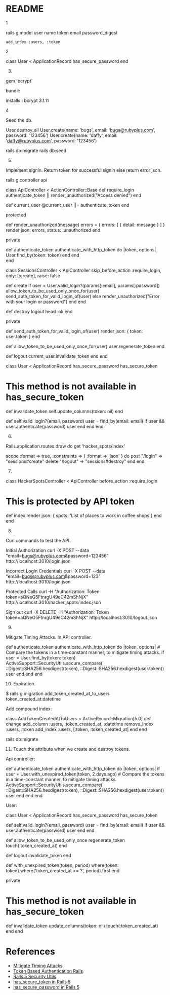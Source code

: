 # README


1

rails g model user name token email password_digest

    add_index :users, :token

2

class User < ApplicationRecord
  has_secure_password
end

3. 

gem 'bcrypt'

bundle

installs : bcrypt 3.1.11

4

Seed the db.

User.destroy_all
User.create(name: 'bugs', email: 'bugs@rubyplus.com', password: '123456')
User.create(name: 'daffy', email: 'daffy@rubyplus.com', password: '123456')

rails db:migrate
rails db:seed

5.

Implement signin. Return token for successful signin else return error json.

rails g controller api


class ApiController < ActionController::Base
  def require_login
    authenticate_token || render_unauthorized("Access denied")
  end
      
  def current_user
    @current_user ||= authenticate_token
  end
  
  protected
  
  def render_unauthorized(message)
    errors = { errors: [ { detail: message } ] }
    render json: errors, status: :unauthorized
  end
  
  private
  
  def authenticate_token
    authenticate_with_http_token do |token, options|
      User.find_by(token: token)
    end
  end  
end


class SessionsController < ApiController
  skip_before_action :require_login, only: [:create], raise: false

  def create
    if user = User.valid_login?(params[:email], params[:password])
      allow_token_to_be_used_only_once_for(user)
      send_auth_token_for_valid_login_of(user)
    else
      render_unauthorized("Error with your login or password")
    end
  end

  def destroy
    logout
    head :ok
  end

  private
  
  def send_auth_token_for_valid_login_of(user)
    render json: { token: user.token }
  end
  
  def allow_token_to_be_used_only_once_for(user)
    user.regenerate_token
  end
  
  def logout
    current_user.invalidate_token
  end
end

class User < ApplicationRecord
  has_secure_password
  has_secure_token
  
  # This method is not available in has_secure_token
  def invalidate_token
    self.update_columns(token: nil)
  end
  
  def self.valid_login?(email, password)
    user = find_by(email: email)
    if user && user.authenticate(password)
      user
    end
  end
end


6.

Rails.application.routes.draw do
  get 'hacker_spots/index'

  scope :format => true, :constraints => { :format => 'json' } do
    post   "/login"       => "sessions#create"
    delete "/logout"      => "sessions#destroy"
  end
end

7.

class HackerSpotsController < ApiController
  before_action :require_login
  
  # This is protected by API token
  def index
    render json: { spots: 'List of places to work in coffee shops'}
  end
end

8.
Curl commands to test the API.

Initial Authorization
curl -X POST --data "email=bugs@rubyplus.com&password=123456" http://localhost:3010/login.json


Incorrect Login Credentials
curl -X POST --data "email=bugs@rubyplus.com&password=123" http://localhost:3010/login.json

Protected Calls
curl -H "Authorization: Token token=aQNeG5FtnrgU49eC42mShNjX" http://localhost:3010/hacker_spots/index.json

Sign out
curl -X DELETE -H "Authorization: Token token=aQNeG5FtnrgU49eC42mShNjX" http://localhost:3010/logout.json

9.

Mitigate Timing Attacks. In API controller.

def authenticate_token
  authenticate_with_http_token do |token, options|
    # Compare the tokens in a time-constant manner, to mitigate timing attacks.
    if user = User.find_by(token: token)
      ActiveSupport::SecurityUtils.secure_compare(
                      ::Digest::SHA256.hexdigest(token),
                      ::Digest::SHA256.hexdigest(user.token))
      user
    end
  end
end  

10. Expiration.

$ rails g migration add_token_created_at_to_users token_created_at:datetime

Add compound index:

class AddTokenCreatedAtToUsers < ActiveRecord::Migration[5.0]
  def change
    add_column :users, :token_created_at, :datetime
    remove_index :users, :token
    add_index :users, [:token, :token_created_at]
  end
end

rails db:migrate

11. Touch the attribute when we create and destroy tokens.

Api controller:

def authenticate_token
  authenticate_with_http_token do |token, options|
    if user = User.with_unexpired_token(token, 2.days.ago)
      # Compare the tokens in a time-constant manner, to mitigate timing attacks.
      ActiveSupport::SecurityUtils.secure_compare(
                      ::Digest::SHA256.hexdigest(token),
                      ::Digest::SHA256.hexdigest(user.token))
      user
    end
  end
end  

User:

class User < ApplicationRecord
  has_secure_password
  has_secure_token
    
  def self.valid_login?(email, password)
    user = find_by(email: email)
    if user && user.authenticate(password)
      user
    end
  end
  
  def allow_token_to_be_used_only_once
    regenerate_token
    touch(:token_created_at)
  end
  
  def logout
    invalidate_token
  end
  
  def with_unexpired_token(token, period)
    where(token: token).where('token_created_at >= ?', period).first
  end
  
  private
  
  # This method is not available in has_secure_token
  def invalidate_token
    update_columns(token: nil)
    touch(:token_created_at)
  end
end




References
============

- [Mitigate Timing Attacks](http://api.rubyonrails.org/classes/ActionController/HttpAuthentication/Token.html 'Rails Token Authentication')
- [Token Based Authentication Rails](https://www.codeschool.com/blog/2014/02/03/token-based-authentication-rails/ 'Token Based Authentication Rails')
- [Rails 5 Security Utils](https://github.com/rails/rails/blob/92703a9ea5d8b96f30e0b706b801c9185ef14f0e/activesupport/lib/active_support/security_utils.rb 'Rails 5 Security Utils')
- [has_secure_token in Rails 5](http://api.rubyonrails.org/classes/ActiveRecord/SecureToken/ClassMethods.html 'has_secure_token in Rails 5')
- [has_secure_password in Rails 5](http://api.rubyonrails.org/classes/ActiveModel/SecurePassword/ClassMethods.html 'has_secure_password in Rails 5')
